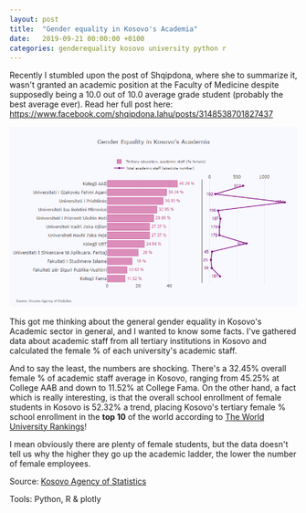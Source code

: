 ```yaml
---
layout: post
title:  "Gender equality in Kosovo's Academia"
date:   2019-09-21 00:00:00 +0100
categories: genderequality kosovo university python r
---
```

Recently I stumbled upon the post of Shqipdona, where she to summarize it, wasn't granted an academic position at the Faculty of Medicine despite supposedly being a 10.0 out of 10.0 average grade student (probably the best average ever). Read her full post here: https://www.facebook.com/shqipdona.lahu/posts/3148538701827437

![Facebook activity infographic](https://raw.githubusercontent.com/gentrexha/gentrexha.github.io/master/assets/images/posts/academia-gender-equality.png)

This got me thinking about the general gender equality in Kosovo's Academic sector in general, and I wanted to know some facts. I've gathered data about academic staff from all tertiary institutions in Kosovo and calculated the female % of each university's academic staff.

And to say the least, the numbers are shocking. There's a 32.45% overall female % of academic staff average in Kosovo, ranging from 45.25% at College AAB and down to 11.52% at College Fama. On the other hand, a fact which is really interesting, is that the overall school enrollment of female students in Kosovo is 52.32% a trend, placing Kosovo's tertiary female % school enrollment in the **top 10** of the world according to [The World University Rankings](https://twitter.com/phil_baty/status/655304957827092481)!

I mean obviously there are plenty of female students, but the data doesn't tell us why the higher they go up the academic ladder, the lower the number of female employees.

Source: [Kosovo Agency of Statistics](http://ask.rks-gov.net/en/kosovo-agency-of-statistics)

Tools: Python, R & plotly
